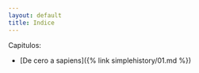 ```yaml
---
layout: default
title: Indice
---
```


Capitulos:

- [De cero a sapiens]({% link simplehistory/01.md %})
